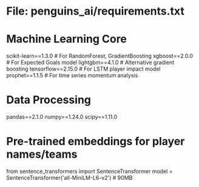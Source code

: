 # File: penguins_ai/requirements.txt
# Machine Learning Core
scikit-learn==1.3.0      # For RandomForest, GradientBoosting
xgboost==2.0.0          # For Expected Goals model
lightgbm==4.1.0         # Alternative gradient boosting
tensorflow==2.15.0      # For LSTM player impact model
prophet==1.1.5          # For time series momentum analysis

# Data Processing
pandas==2.1.0
numpy==1.24.0
scipy==1.11.0

# Pre-trained embeddings for player names/teams
from sentence_transformers import SentenceTransformer
model = SentenceTransformer('all-MiniLM-L6-v2')  # 90MB